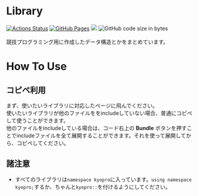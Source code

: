 # Library
[![Actions Status](https://github.com/AC2-K/library/workflows/verify/badge.svg)](https://github.com/AC2-K/library/actions)
[![GitHub Pages](https://img.shields.io/static/v1?label=GitHub+Pages&message=+&color=brightgreen&logo=github)](https://AC2-K.github.io/library/)
[![](https://img.shields.io/badge/license-CC0_License-blue.svg)](https://github.com/AC2-K/library/blob/main/LICENSE)
![GitHub code size in bytes](https://img.shields.io/github/languages/code-size/AC2-K/library?style=flat-square)
\
\
競技プログラミング用に作成したデータ構造とかをまとめています。
# How To Use

## コピペ利用
まず、使いたいライブラリに対応したページに飛んでください。\
使いたいライブラリが他のファイルををincludeしていない場合、普通にコピペして使うことができます。\
他のファイルをincludeしている場合は、コード右上の **Bundle** ボタンを押すことでincludeファイルを全て展開することができます。それを使って展開してから、コピペしてください。

## 諸注意
- すべてのライブラリは```namespace kyopro```に入っています。`using namespace kyopro;`するか、ちゃんと`kyopro::`を付けるようにしてください。

